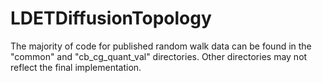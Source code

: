 # LDETDiffusionTopology
The majority of code for published random walk data can be found in the "common" and "cb_cg_quant_val" directories. Other directories may not reflect the final implementation.
